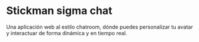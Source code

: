 # Stickman sigma chat
Una aplicación web al estilo chatroom, dónde puedes personalizar tu avatar y interactuar de forma dinámica y en tiempo real.
